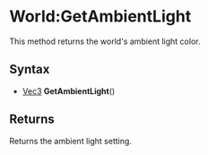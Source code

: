 # World:GetAmbientLight

This method returns the world's ambient light color.

## Syntax

- [Vec3](Vec3.md) **GetAmbientLight**()

## Returns

Returns the ambient light setting.
